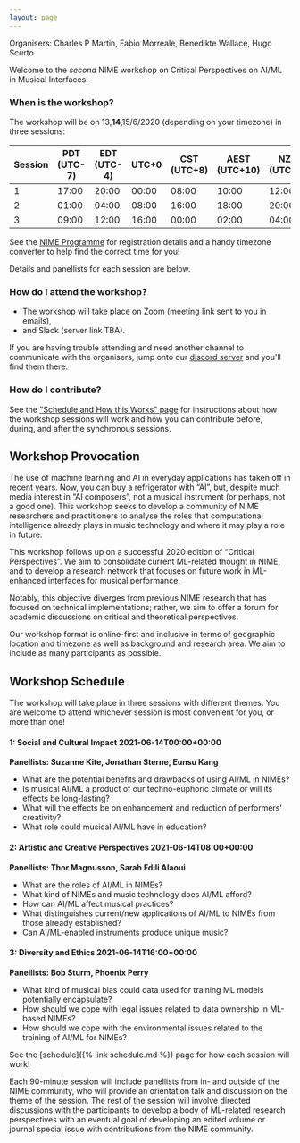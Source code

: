 ```yaml
---
layout: page
---
```


Organisers: Charles P Martin, Fabio Morreale, Benedikte Wallace, Hugo Scurto

Welcome to the _second_ NIME workshop on Critical Perspectives on AI/ML in Musical Interfaces!

### When is the workshop?

The workshop will be on 13,**14**,15/6/2020 (depending on your timezone) in three sessions:

| Session | PDT (UTC-7) | EDT (UTC-4) | UTC+0 | CST (UTC+8) | AEST (UTC+10) | NZST (UTC+12) |
|---------|-------------|-------------|-------|-------------|---------------|---------------|
| 1       | 17:00       | 20:00       | 00:00 | 08:00       | 10:00         | 12:00         |
| 2       | 01:00       | 04:00       | 08:00 | 16:00       | 18:00         | 20:00         |
| 3       | 09:00       | 12:00       | 16:00 | 00:00       | 02:00         | 04:00         |

See the [NIME Programme](http://nime2021.org/program/#/Schedule) for registration details and a handy timezone converter to help find the correct time for you!

Details and panellists for each session are below.

### How do I attend the workshop?

- The workshop will take place on Zoom (meeting link sent to you in emails),
- and Slack (server link TBA).

If you are having trouble attending and need another channel to communicate with the organisers, jump onto our [discord server](https://discord.gg/cPb69Rh) and you'll find them there.

### How do I contribute?

See the ["Schedule and How this Works" page](schedule/) for instructions about how the workshop sessions will work and how you can contribute before, during, and after the synchronous sessions.

## Workshop Provocation

The use of machine learning and AI in everyday applications has taken off in recent years. Now, you can buy a refrigerator with “AI”, but, despite much media interest in “AI composers”, not a musical instrument (or perhaps, not a good one). This workshop seeks to develop a community of NIME researchers and practitioners to analyse the roles that computational intelligence already plays in music technology and where it may play a role in future.

This workshop follows up on a successful 2020 edition of “Critical Perspectives”. We aim to consolidate current ML-related thought in NIME, and to develop a research network that focuses on future work in ML-enhanced interfaces for musical performance. 

Notably, this objective diverges from previous NIME research that has focused on technical implementations; rather, we aim to offer a forum for academic discussions on critical and theoretical perspectives.

Our workshop format is online-first and inclusive in terms of geographic location and timezone as well as background and research area. We aim to include as many participants as possible.

## Workshop Schedule

The workshop will take place in three sessions with different themes. You are welcome to attend whichever session is most convenient for you, or more than one!

#### 1: Social and Cultural Impact 2021-06-14T00:00+00:00

**Panellists: Suzanne Kite, Jonathan Sterne, Eunsu Kang**

- What are the potential benefits and drawbacks of using AI/ML in NIMEs?
- Is musical AI/ML a product of our techno-euphoric climate or will its effects be long-lasting?
- What will the effects be on enhancement and reduction of performers' creativity?
- What role could musical AI/ML have in education?

#### 2: Artistic and Creative Perspectives 2021-06-14T08:00+00:00

**Panellists: Thor Magnusson, Sarah Fdili Alaoui**

- What are the roles of AI/ML in NIMEs?
- What kind of NIMEs and music technology does AI/ML afford?
- How can AI/ML affect musical practices?
- What distinguishes current/new applications of AI/ML to NIMEs from those already established?
- Can AI/ML-enabled instruments produce unique music?

#### 3: Diversity and Ethics 2021-06-14T16:00+00:00

**Panellists: Bob Sturm, Phoenix Perry**

- What kind of musical bias could data used for training ML models potentially encapsulate?
- How should we cope with legal issues related to data ownership in ML-based NIMEs?
- How should we cope with the environmental issues related to the training of AI/ML for NIMEs?

See the [schedule]({% link schedule.md %}) page for how each session will work!

Each 90-minute session will include panellists from in- and outside of the NIME community, who will provide an orientation talk and discussion on the theme of the session. The rest of the session will involve directed discussions with the participants to develop a body of ML-related research perspectives with an eventual goal of developing an edited volume or journal special issue with contributions from the NIME community.

